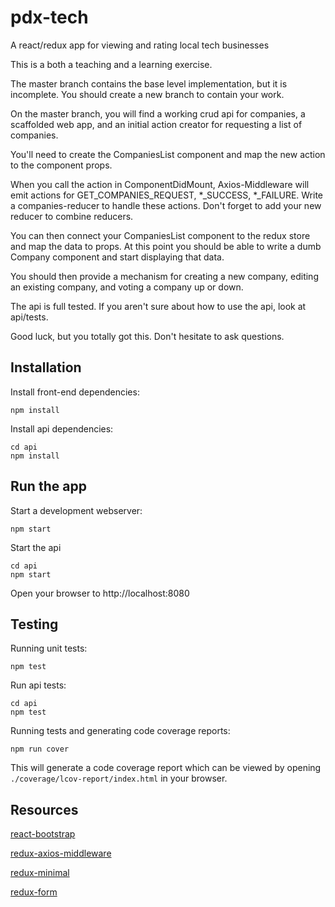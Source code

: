 # pdx-tech

A react/redux app for viewing and rating local tech businesses

This is a both a teaching and a learning exercise.

The master branch contains the base level implementation, but it is incomplete.
You should create a new branch to contain your work.

On the master branch, you will find a working crud api for companies, a scaffolded web app, and an initial action creator
for requesting a list of companies.

You'll need to create the CompaniesList component and map the new action to the component props.

When you call the action in ComponentDidMount, Axios-Middleware will emit actions for
GET_COMPANIES_REQUEST, *_SUCCESS, *_FAILURE.
Write a companies-reducer to handle these actions.
Don't forget to add your new reducer to combine reducers.

You can then connect your CompaniesList component to the redux store and map the data to props.
At this point you should be able to write a dumb Company component and start displaying that data.

You should then provide a mechanism for creating a new company, editing an existing company, and voting a company up or down.

The api is full tested. If you aren't sure about how to use the api, look at api/tests.

Good luck, but you totally got this. Don't hesitate to ask questions.

## Installation

Install front-end dependencies:
```
npm install
```

Install api dependencies:
```
cd api
npm install
```

## Run the app

Start a development webserver:
```
npm start
```

Start the api
```
cd api
npm start
```

Open your browser to http://localhost:8080


## Testing

Running unit tests:
```
npm test
```
Run api tests:
```
cd api
npm test
```

Running tests and generating code coverage reports:
```
npm run cover
```
This will generate a code coverage report which can be viewed by opening `./coverage/lcov-report/index.html` in your browser.

## Resources
[react-bootstrap](https://react-bootstrap.github.io)

[redux-axios-middleware](https://github.com/svrcekmichal/redux-axios-middleware)

[redux-minimal](https://github.com/catalin-luntraru/redux-minimal)

[redux-form](http://redux-form.com)
